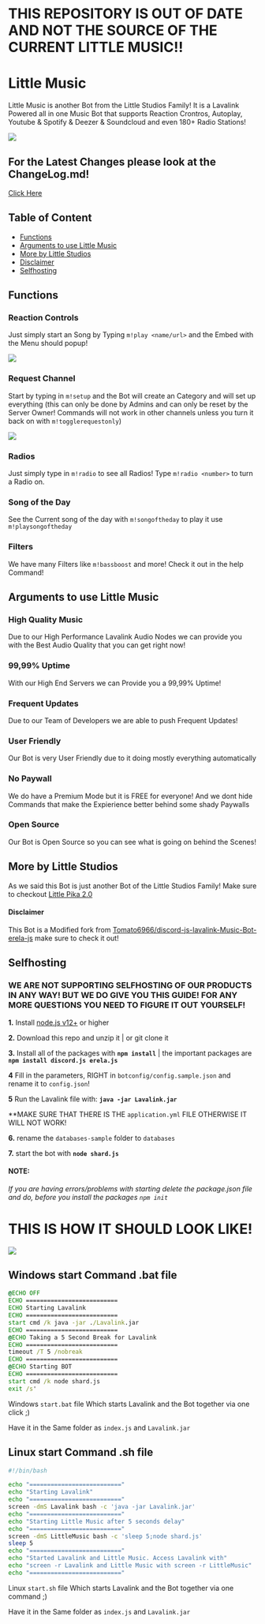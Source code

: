 # THIS REPOSITORY IS OUT OF DATE AND NOT THE SOURCE OF THE CURRENT LITTLE MUSIC!!

# Little Music

Little Music is another Bot from the Little Studios Family!
It is a Lavalink Powered all in one Music Bot that supports Reaction Crontros, Autoplay, Youtube & Spotify & Deezer & Soundcloud and even 180+ Radio Stations!

![](https://i.imgur.com/TfybnQm.png)


## For the Latest Changes please look at the ChangeLog.md!
[Click Here](https://github.com/littlestudios69/Little_Music/blob/main/CHANGELOG.md)

## Table of Content
- [Functions](#functions)
- [Arguments to use Little Music](#arguments-to-use-little-music)
- [More by Little Studios](#more-by-little-studios)
- [Disclaimer](#disclaimer)
- [Selfhosting](#selfhosting)


## Functions


### Reaction Controls

Just simply start an Song by Typing `m!play <name/url>` and the Embed with the Menu should popup!

![](https://i.imgur.com/ikdmUey.gif)


### Request Channel

Start by typing in `m!setup` and the Bot will create an Category and will set up everything (this can only be done by Admins and can only be reset by the Server Owner! Commands will not work in other channels unless you turn it back on with `m!togglerequestonly`)

![](https://i.imgur.com/jX9tXyq.gif)


### Radios

Just simply type in `m!radio` to see all Radios! Type `m!radio <number>` to turn a Radio on.


### Song of the Day

See the Current song of the day with `m!songoftheday` to play it use `m!playsongoftheday`


### Filters

We have many Filters like `m!bassboost` and more! Check it out in the help Command!


## Arguments to use Little Music


### High Quality Music
Due to our High Performance Lavalink Audio Nodes we can provide you with the Best Audio Quality that you can get right now!

### 99,99% Uptime

With our High End Servers we can Provide you a 99,99% Uptime!

### Frequent Updates

Due to our Team of Developers we are able to push Frequent Updates!

### User Friendly

Our Bot is very User Friendly due to it doing mostly everything automatically

### No Paywall

We do have a Premium Mode but it is FREE for everyone! 
And we dont hide Commands that make the Expierience better behind some shady Paywalls

### Open Source

Our Bot is Open Source so you can see what is going on behind the Scenes!


## More by Little Studios

As we said this Bot is just another Bot of the Little Studios Family! Make sure to checkout [Little Pika 2.0](https://top.gg/bot/660798952123400202)


#### Disclaimer
This Bot is a Modified fork from [Tomato6966/discord-js-lavalink-Music-Bot-erela-js](https://github.com/Tomato6966/discord-js-lavalink-Music-Bot-erela-js) make sure to check it out!

## Selfhosting

### WE ARE NOT SUPPORTING SELFHOSTING OF OUR PRODUCTS IN ANY WAY! BUT WE DO GIVE YOU THIS GUIDE! FOR ANY MORE QUESTIONS YOU NEED TO FIGURE IT OUT YOURSELF!

 **1.** Install [node.js v12+](https://nodejs.org/api/cli.html#cli_unhandled_rejections_mode) or higher

 **2.** Download this repo and unzip it    |    or git clone it

 **3.** Install all of the packages with **`npm install`**     |  the important packages are   **`npm install discord.js erela.js`**

 **4** Fill in the parameters, RIGHT in `botconfig/config.sample.json` and rename it to `config.json`!

 **5** Run the Lavalink file with: **`java -jar Lavalink.jar`**

 **MAKE SURE THAT THERE IS THE `application.yml` FILE OTHERWISE IT WILL NOT WORK!

**6.** rename the `databases-sample` folder to `databases`

 **7.** start the bot with **`node shard.js`**

#### **NOTE:**

*If you are having errors/problems with starting delete the package.json file and do, before you install the packages `npm init`*


# THIS IS HOW IT SHOULD LOOK LIKE!

![](https://github.com/littlestudios69/Little_Music/blob/main/Folder_structure.png)


## Windows start Command .bat file
```bat
@ECHO OFF
ECHO ==========================
ECHO Starting Lavalink
ECHO ==========================
start cmd /k java -jar ./Lavalink.jar
ECHO ==========================
@ECHO Taking a 5 Second Break for Lavalink
ECHO ==========================
timeout /T 5 /nobreak
ECHO ==========================
@ECHO Starting BOT
ECHO ==========================
start cmd /k node shard.js
exit /s'
```
Windows `start.bat` file
Which starts Lavalink and the Bot together via one click ;)

Have it in the Same folder as `index.js` and `Lavalink.jar`

## Linux start Command .sh file
```sh
#!/bin/bash

echo "=========================="
echo "Starting Lavalink"
echo "=========================="
screen -dmS Lavalink bash -c 'java -jar Lavalink.jar'
echo "=========================="
echo "Starting Little Music after 5 seconds delay"
echo "=========================="
screen -dmS LittleMusic bash -c 'sleep 5;node shard.js'
sleep 5
echo "=========================="
echo "Started Lavalink and Little Music. Access Lavalink with"
echo "screen -r Lavalink and Little Music with screen -r LittleMusic"
echo "=========================="
```
Linux `start.sh` file
Which starts Lavalink and the Bot together via one command ;)

Have it in the Same folder as `index.js` and `Lavalink.jar`

